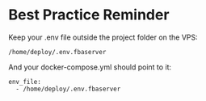 # Best Practice Reminder
Keep your .env file outside the project folder on the VPS:
```
/home/deploy/.env.fbaserver
```
And your docker-compose.yml should point to it:
```
env_file:
  - /home/deploy/.env.fbaserver
```
